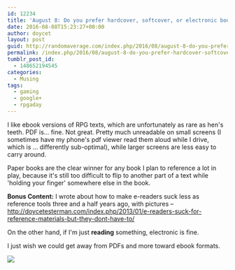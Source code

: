 ```yaml
---
id: 12234
title: 'August 8: Do you prefer hardcover, softcover, or electronic books? What are the benefits of your preference?'
date: 2016-08-08T15:23:27+00:00
author: doycet
layout: post
guid: http://randomaverage.com/index.php/2016/08/august-8-do-you-prefer-hardcover-softcover-or-electronic-books-what-are-the-benefits-of-your-preference/
permalink: /index.php/2016/08/august-8-do-you-prefer-hardcover-softcover-or-electronic-books-what-are-the-benefits-of-your-preference/
tumblr_post_id:
  - 148652194545
categories:
  - Musing
tags:
  - gaming
  - google+
  - rpgaday
---
```

I like ebook versions of RPG texts, which are unfortunately as rare as hen's teeth. PDF is&#8230; fine. Not great. Pretty much unreadable on small screens (I sometimes have my phone's pdf viewer read them aloud while I drive, which is &#8230; differently sub-optimal), while larger screens are less easy to carry around.

Paper books are the clear winner for any book I plan to reference a lot in play, because it's still too difficult to flip to another part of a text while 'holding your finger' somewhere else in the book.

**Bonus Content:** I wrote about how to make e-readers suck less as reference tools three and a half years ago, with pictures &#8211; <http://doycetesterman.com/index.php/2013/01/e-readers-suck-for-reference-materials-but-they-dont-have-to/>

On the other hand, if I'm just **reading** something, electronic is fine.

I just wish we could get away from PDFs and more toward ebook formats.

<div>
  <a href='https://plus.google.com/photos/105138568577624786912/albums/6316478714782401905/6316478713545257234'><img src='https://lh3.googleusercontent.com/-xNuZ4C_ss7A/V6ij7IAucRI/AAAAAAABAO8/cVM2Tuwaj50Zq1BUNvU40LEUg3ygE6JPA/kindle_dx_diagram_3.jpg?imgmax=550' /></a>
</div>

<div>
  <a href='' style='width:50px;height:50px;display:inline-block;background-size:cover;background-image:url("");'></a> 
</div>
